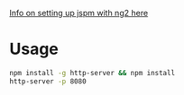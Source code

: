 [Info on setting up jspm with ng2 here](https://gist.github.com/robertpenner/22d71ae9ec5e9ac212be/)

Usage
=====

```bash
npm install -g http-server && npm install
http-server -p 8080
```
